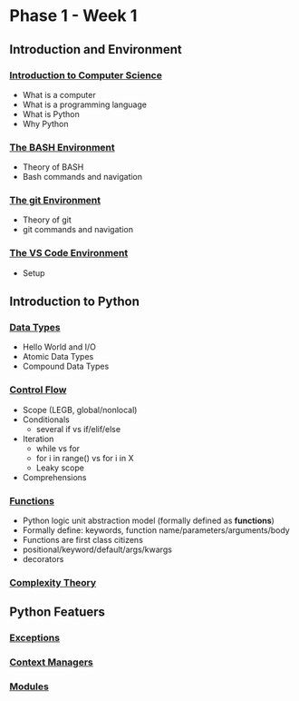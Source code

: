 # Phase 1 - Week 1

## Introduction and Environment

### [Introduction to Computer Science](https://github.com/ByteAcademy-Curriculum/Data-Science/blob/master/Slides/Phase%201/Week%201/Slides/Introduction%20and%20Environment/Introduction-to-Computer-Science.md)
* What is a computer
* What is a programming language
* What is Python
* Why Python

### [The BASH Environment](https://github.com/ByteAcademy-Curriculum/Data-Science/blob/master/Slides/Phase%201/Week%201/Slides/Introduction%20and%20Environment/The-BASH-Environment.md)
* Theory of BASH
* Bash commands and navigation

### [The git Environment](https://github.com/ByteAcademy-Curriculum/Data-Science/blob/master/Slides/Phase%201/Week%201/Slides/Introduction%20and%20Environment/The-git-Environment.md)
* Theory of git
* git commands and navigation

### [The VS Code Environment](https://github.com/ByteAcademy-Curriculum/Data-Science/blob/master/Slides/Phase%201/Week%201/Slides/Introduction%20and%20Environment/The-VS-Code-Environment.md)
* Setup

## Introduction to Python

### [Data Types](https://github.com/ByteAcademy-Curriculum/Data-Science/blob/master/Slides/Phase%201/Week%201/Slides/Introduction-To-Python/Data-Types.md)
* Hello World and I/O
* Atomic Data Types
* Compound Data Types

### [Control Flow](https://github.com/ByteAcademy-Curriculum/Data-Science/blob/master/Slides/Phase%201/Week%201/Slides/Introduction-To-Python/Control-Flow.md)

* Scope (LEGB, global/nonlocal)
* Conditionals
  * several if vs if/elif/else
* Iteration
  * while vs for
  * for i in range() vs for i in X
  * Leaky scope
* Comprehensions
 
### [Functions](https://github.com/ByteAcademy-Curriculum/Data-Science/blob/master/Slides/Phase%201/Week%201/Slides/Introduction-To-Python/Functions.md)

* Python logic unit abstraction model (formally defined as **functions**)
* Formally define: keywords, function name/parameters/arguments/body
* Functions are first class citizens
* positional/keyword/default/args/kwargs
* decorators

### [Complexity Theory](https://github.com/ByteAcademy-Curriculum/Data-Science/blob/master/Slides/Phase%201/Week%201/Slides/Introduction-To-Python/Complexity-Theory.md)

## Python Featuers

### [Exceptions](https://github.com/ByteAcademy-Curriculum/Data-Science/blob/master/Slides/Phase%201/Week%201/Slides/Python-Features/Exceptions.md)

### [Context Managers](https://github.com/ByteAcademy-Curriculum/Data-Science/blob/master/Slides/Phase%201/Week%201/Slides/Python-Features/Context-Managers.md)

### [Modules](https://github.com/ByteAcademy-Curriculum/Data-Science/blob/master/Slides/Phase%201/Week%201/Slides/Python-Features/Modules.md)

